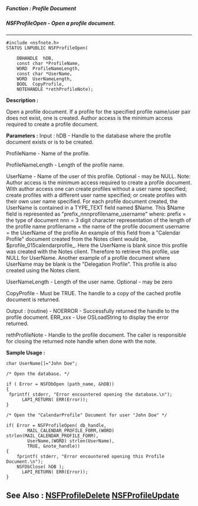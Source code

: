 ##### Function : Profile Document
##### NSFProfileOpen - Open a profile document.
---
```
#include <nsfnote.h>
STATUS LNPUBLIC NSFProfileOpen(

	DBHANDLE  hDB,
	const char *ProfileName,
	WORD  ProfileNameLength,
	const char *UserName,
	WORD  UserNameLength,
	BOOL  CopyProfile,
	NOTEHANDLE *rethProfileNote);
```
**Description :**

Open a profile document.  If a profile for the specified profile name/user pair 
does not exist, one is created.  Author access is the minimum access required 
to create a profile document.

**Parameters :**
Input :
hDB  -  Handle to the database where the profile document exists or is to be created.

ProfileName  -  Name of the profile.

ProfileNameLength  -  Length of the profile name.

UserName  -  Name of the user of this profile.  Optional - may be NULL.
Note:  Author access is the minimum access required to create a profile document.  With author access one can create profiles without a user name specified; create profiles with a different user name specified; or create profiles with their own user name specified.  For each profile document created, the UserName is contained in a TYPE_TEXT field named $Name.  This $Name field is represented as "prefix_nnnprofilename_username" where:
     prefix = the type of document
     nnn = 3 digit character representation of the length of the profile name
     profilename = the name of the profile document
     username = the UserName of the profile
An example of this field from a "Calendar Profile" document created from the Notes client would be, $profile_015calendarprofile_.  Here the UserName is blank since this profile was created with the Notes client.  Therefore to retrieve this profile, use NULL for UserName.  Another example of a profile document where UserName may be blank is the "Delegation Profile".  This profile is also created using the Notes client.

UserNameLength  -  Length of the user name.  Optional - may be zero

CopyProfile  -  Must be TRUE.  The handle to a copy of the cached profile document is returned.

Output :
(routine)  -  NOERROR - Successfully returned the handle to the profile document.
ERR_xxx - Use OSLoadString to display the error returned.


rethProfileNote  -  Handle to the profile document.  The caller is responsible for closing the returned note handle when done with the note.


**Sample Usage :**
```
char UserName[]="John Doe";

/* Open the database. */
    
if ( Error = NSFDbOpen (path_name, &hDB))
{
 fprintf( stderr, "Error encountered opening the database.\n");
      LAPI_RETURN( ERR(Error));
}

/* Open the "CalendarProfile" Document for user "John Doe" */

if( Error = NSFProfileOpen( db_handle,
        MAIL_CALENDAR_PROFILE_FORM,(WORD) strlen(MAIL_CALENDAR_PROFILE_FORM),
        UserName,(WORD) strlen(UserName),
        TRUE, &note_handle))
{
	fprintf( stderr, "Error encountered opening this Profile Document.\n");
	NSFDbClose( hDB );
      LAPI_RETURN( ERR(Error));
}
```
**See Also :**
[NSFProfileDelete](/domino-c-api-docs/reference/Func/NSFProfileDelete)
[NSFProfileUpdate](/domino-c-api-docs/reference/Func/NSFProfileUpdate)
---
